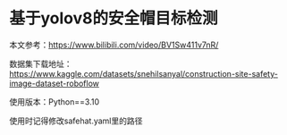 # 基于yolov8的安全帽目标检测

本文参考：https://www.bilibili.com/video/BV1Sw411v7nR/

数据集下载地址：https://www.kaggle.com/datasets/snehilsanyal/construction-site-safety-image-dataset-roboflow

使用版本：Python==3.10

使用时记得修改safehat.yaml里的路径
